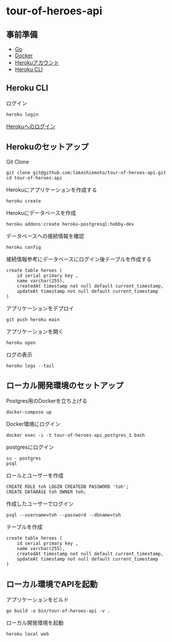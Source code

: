 # tour-of-heroes-api

## 事前準備

- [Go](https://golang.org/doc/install)
- [Docker](https://www.docker.com/)
- [Herokuアカウント](https://signup.heroku.com/)
- [Heroku CLI](https://devcenter.heroku.com/ja/articles/heroku-cli)

## Heroku CLI

ログイン

```
heroku login
```

[Herokuへのログイン](https://devcenter.heroku.com/ja/articles/heroku-cli#getting-started)

## Herokuのセットアップ

Git Clone

```
git clone git@github.com:takeshiemoto/tour-of-heroes-api.git
cd tour-of-heroes-api
```

Herokuにアプリケーションを作成する

```
heroku create
```

Herokuにデータベースを作成

```
heroku addons:create heroku-postgresql:hobby-dev
```

データベースへの接続情報を確認

```
heroku config
```

接続情報参考にデータベースにログイン後テーブルを作成する

```postgresql
create table heroes (
    id serial primary key ,
    name varchar(255),
    createdAt timestamp not null default current_timestamp,
    updateAt timestamp not null default current_timestamp
)
```

アプリケーションをデプロイ

```
git push heroku main
```

アプリケーションを開く
```
heroku open
```

ログの表示

```
heroku logs --tail 
```

## ローカル開発環境のセットアップ

Postgres用のDockerを立ち上げる
```
docker-compose up
```

Docker環境にログイン

```
docker exec -i -t tour-of-heroes-api_postgres_1 bash
```

postgresにログイン

```
su - postgres
psql
```

ロールとユーザーを作成

```
CREATE ROLE toh LOGIN CREATEDB PASSWORD 'toh';
CREATE DATABASE toh OWNER toh;
```

作成したユーザーでログイン

```
psql --username=toh --password --dbname=toh
```

テーブルを作成

```postgresql
create table heroes (
    id serial primary key ,
    name varchar(255),
    createdAt timestamp not null default current_timestamp,
    updateAt timestamp not null default current_timestamp
)
```

## ローカル環境でAPIを起動

アプリケーションをビルド

```
go build -o bin/tour-of-heroes-api -v .
```

ローカル開発環境を起動

```
heroku local web
```